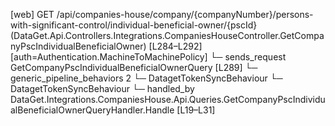 [web] GET /api/companies-house/company/{companyNumber}/persons-with-significant-control/individual-beneficial-owner/{pscId}  (DataGet.Api.Controllers.Integrations.CompaniesHouseController.GetCompanyPscIndividualBeneficialOwner)  [L284–L292] [auth=Authentication.MachineToMachinePolicy]
  └─ sends_request GetCompanyPscIndividualBeneficialOwnerQuery [L289]
    └─ generic_pipeline_behaviors 2
      └─ DatagetTokenSyncBehaviour
      └─ DatagetTokenSyncBehaviour
    └─ handled_by DataGet.Integrations.CompaniesHouse.Api.Queries.GetCompanyPscIndividualBeneficialOwnerQueryHandler.Handle [L19–L31]

